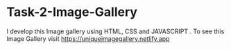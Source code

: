 # Task-2-Image-Gallery
I develop this Image gallery using HTML, CSS and JAVASCRIPT . To see this Image Gallery visit  https://uniqueimagegallery.netlify.app
